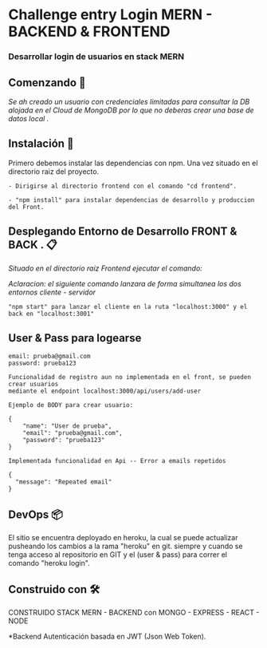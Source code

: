 # Challenge entry Login MERN - BACKEND & FRONTEND

### Desarrollar login de usuarios en stack MERN ###

## Comenzando 🚀

_Se ah creado un usuario con credenciales limitadas para consultar la DB alojada en el Cloud de MongoDB
por lo que no deberas crear una base de datos local ._

## Instalación 🔧

Primero debemos instalar las dependencias con npm. Una vez situado en el directorio raiz del proyecto.

```
- Dirigirse al directorio frontend con el comando "cd frontend".

- "npm install" para instalar dependencias de desarrollo y produccion del Front.

```

## Desplegando Entorno de Desarrollo FRONT & BACK . 📋


_Situado en el directorio raiz Frontend ejecutar el comando:_ 

_Aclaracion: el siguiente comando lanzara de forma simultanea los dos entornos cliente - servidor_ 

```
"npm start" para lanzar el cliente en la ruta "localhost:3000" y el back en "localhost:3001"

```
## User & Pass para logearse

```
email: prueba@gmail.com
password: prueba123

Funcionalidad de registro aun no implementada en el front, se pueden crear usuarios
mediante el endpoint localhost:3000/api/users/add-user

Ejemplo de BODY para crear usuario:

{ 
    "name": "User de prueba",
	"email": "prueba@gmail.com",
	"password": "prueba123"
}

Implementada funcionalidad en Api -- Error a emails repetidos

{
  "message": "Repeated email"
}

```

## DevOps 📦

El sitio se encuentra deployado en heroku, la cual se puede actualizar pusheando los cambios a la rama "heroku" en git.
siempre y cuando se tenga acceso al repositorio en GIT y el (user & pass) para correr el comando "heroku login".

## Construido con 🛠️

CONSTRUIDO STACK MERN - BACKEND con MONGO - EXPRESS - REACT - NODE 

*Backend
Autenticación basada en JWT (Json Web Token).


